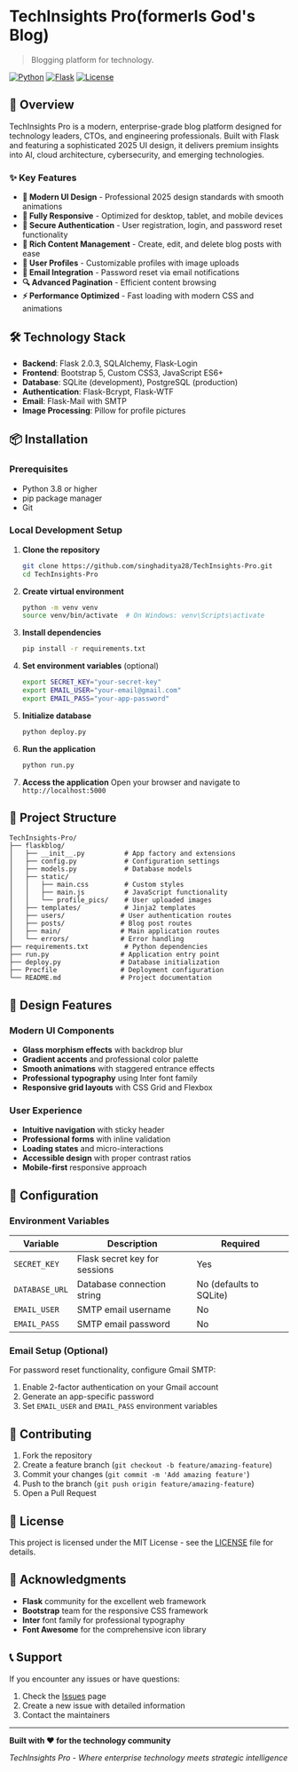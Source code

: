 # TechInsights Pro(formerls God's Blog)

> Blogging platform for technology.

[![Python](https://img.shields.io/badge/Python-3.8+-blue.svg)](https://python.org)
[![Flask](https://img.shields.io/badge/Flask-2.0.3-green.svg)](https://flask.palletsprojects.com/)
[![License](https://img.shields.io/badge/License-MIT-yellow.svg)](LICENSE)

## 🚀 Overview

TechInsights Pro is a modern, enterprise-grade blog platform designed for technology leaders, CTOs, and engineering professionals. Built with Flask and featuring a sophisticated 2025 UI design, it delivers premium insights into AI, cloud architecture, cybersecurity, and emerging technologies.

### ✨ Key Features

- **🎨 Modern UI Design** - Professional 2025 design standards with smooth animations
- **📱 Fully Responsive** - Optimized for desktop, tablet, and mobile devices
- **🔐 Secure Authentication** - User registration, login, and password reset functionality
- **📝 Rich Content Management** - Create, edit, and delete blog posts with ease
- **👤 User Profiles** - Customizable profiles with image uploads
- **📧 Email Integration** - Password reset via email notifications
- **🔍 Advanced Pagination** - Efficient content browsing
- **⚡ Performance Optimized** - Fast loading with modern CSS and animations

## 🛠️ Technology Stack

- **Backend**: Flask 2.0.3, SQLAlchemy, Flask-Login
- **Frontend**: Bootstrap 5, Custom CSS3, JavaScript ES6+
- **Database**: SQLite (development), PostgreSQL (production)
- **Authentication**: Flask-Bcrypt, Flask-WTF
- **Email**: Flask-Mail with SMTP
- **Image Processing**: Pillow for profile pictures

## 📦 Installation

### Prerequisites

- Python 3.8 or higher
- pip package manager
- Git

### Local Development Setup

1. **Clone the repository**
   ```bash
   git clone https://github.com/singhaditya28/TechInsights-Pro.git
   cd TechInsights-Pro
   ```

2. **Create virtual environment**
   ```bash
   python -m venv venv
   source venv/bin/activate  # On Windows: venv\Scripts\activate
   ```

3. **Install dependencies**
   ```bash
   pip install -r requirements.txt
   ```

4. **Set environment variables** (optional)
   ```bash
   export SECRET_KEY="your-secret-key"
   export EMAIL_USER="your-email@gmail.com"
   export EMAIL_PASS="your-app-password"
   ```

5. **Initialize database**
   ```bash
   python deploy.py
   ```

6. **Run the application**
   ```bash
   python run.py
   ```

7. **Access the application**
   Open your browser and navigate to `http://localhost:5000`


## 📁 Project Structure

```
TechInsights-Pro/
├── flaskblog/
│   ├── __init__.py          # App factory and extensions
│   ├── config.py            # Configuration settings
│   ├── models.py            # Database models
│   ├── static/
│   │   ├── main.css         # Custom styles
│   │   ├── main.js          # JavaScript functionality
│   │   └── profile_pics/    # User uploaded images
│   ├── templates/           # Jinja2 templates
│   ├── users/              # User authentication routes
│   ├── posts/              # Blog post routes
│   ├── main/               # Main application routes
│   └── errors/             # Error handling
├── requirements.txt         # Python dependencies
├── run.py                  # Application entry point
├── deploy.py               # Database initialization
├── Procfile                # Deployment configuration
└── README.md               # Project documentation
```

## 🎨 Design Features

### Modern UI Components
- **Glass morphism effects** with backdrop blur
- **Gradient accents** and professional color palette
- **Smooth animations** with staggered entrance effects
- **Professional typography** using Inter font family
- **Responsive grid layouts** with CSS Grid and Flexbox

### User Experience
- **Intuitive navigation** with sticky header
- **Professional forms** with inline validation
- **Loading states** and micro-interactions
- **Accessible design** with proper contrast ratios
- **Mobile-first** responsive approach

## 🔧 Configuration

### Environment Variables

| Variable | Description | Required |
|----------|-------------|----------|
| `SECRET_KEY` | Flask secret key for sessions | Yes |
| `DATABASE_URL` | Database connection string | No (defaults to SQLite) |
| `EMAIL_USER` | SMTP email username | No |
| `EMAIL_PASS` | SMTP email password | No |

### Email Setup (Optional)

For password reset functionality, configure Gmail SMTP:

1. Enable 2-factor authentication on your Gmail account
2. Generate an app-specific password
3. Set `EMAIL_USER` and `EMAIL_PASS` environment variables

## 🤝 Contributing

1. Fork the repository
2. Create a feature branch (`git checkout -b feature/amazing-feature`)
3. Commit your changes (`git commit -m 'Add amazing feature'`)
4. Push to the branch (`git push origin feature/amazing-feature`)
5. Open a Pull Request

## 📝 License

This project is licensed under the MIT License - see the [LICENSE](LICENSE) file for details.

## 🙏 Acknowledgments

- **Flask** community for the excellent web framework
- **Bootstrap** team for the responsive CSS framework
- **Inter** font family for professional typography
- **Font Awesome** for the comprehensive icon library

## 📞 Support

If you encounter any issues or have questions:

1. Check the [Issues](https://github.com/singhaditya28/TechInsights-Pro/issues) page
2. Create a new issue with detailed information
3. Contact the maintainers

---

**Built with ❤️ for the technology community**

*TechInsights Pro - Where enterprise technology meets strategic intelligence*
